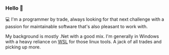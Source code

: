 ### Hello 👋

:computer: I'm a programmer by trade, always looking for that next challenge with a passion for maintainable software that's also pleasant to work with. 

My background is mostly .Net with a good mix. I'm generally in Windows with a heavy reliance on [WSL](https://docs.microsoft.com/en-us/windows/wsl/about) for those linux tools. A jack of all trades and picking up more.

<!--
**bcawrse/bcawrse** is a ✨ _special_ ✨ repository because its `README.md` (this file) appears on your GitHub profile.

Here are some ideas to get you started:

- 🔭 I’m currently working on ...
- 🌱 I’m currently learning ...
- 👯 I’m looking to collaborate on ...
- 🤔 I’m looking for help with ...
- 💬 Ask me about ...
- 📫 How to reach me: ...
- 😄 Pronouns: ...
- ⚡ Fun fact: ...
-->

